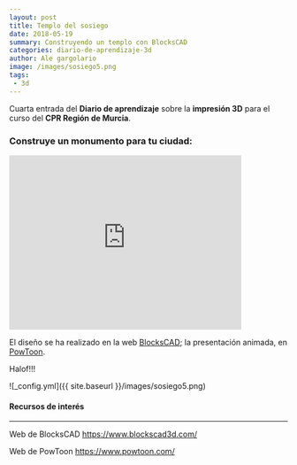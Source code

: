 ```yaml
---
layout: post
title: Templo del sosiego
date: 2018-05-19
summary: Construyendo un templo con BlocksCAD
categories: diario-de-aprendizaje-3d 
author: Ale gargolario
image: /images/sosiego5.png
tags:
 - 3d
---
```


Cuarta entrada del **Diario de aprendizaje** sobre la **impresión 3D** para el curso del **CPR Región de Murcia**.

### Construye un monumento para tu ciudad:
<iframe width="420" height="315" src="https://www.youtube.com/embed/DdxpuY_lk8g" frameborder="0" allowfullscreen></iframe>

El diseño se ha realizado en la web [BlocksCAD](https://www.blockscad3d.com); la presentación animada, en [PowToon](https://www.powtoon.com).

Halof!!!

![_config.yml]({{ site.baseurl }}/images/sosiego5.png)


#### Recursos de interés
*** 

 Web de BlocksCAD <https://www.blockscad3d.com/>
 
 Web de PowToon <https://www.powtoon.com/>
